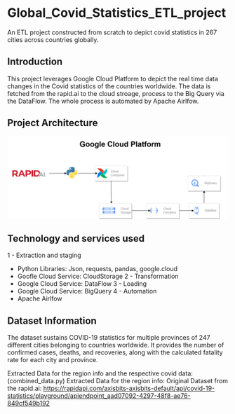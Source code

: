 # Global_Covid_Statistics_ETL_project
An ETL project constructed from scratch to depict covid statistics in 267 cities across countries globally.

## Introduction
This project leverages Google Cloud Platform to depict the real time data changes in the Covid statistics of the countries worldwide. The data is fetched from the rapid.ai to the cloud stroage, process to the Big Query via the DataFlow. The whole process is automated by Apache Airlfow.

## Project Architecture
![Project Architecture](Architecture.png)

## Technology and services used
1 - Extraction and staging
- Python Libraries: Json, requests, pandas, google.cloud
- Goofle Cloud Service: CloudStorage
2 - Transformation
- Google Cloud Service: DataFlow
3 - Loading
- Google Cloud Service: BigQuery
4 - Automation
- Apache Airlfow

## Dataset Information
The dataset sustains COVID-19 statistics for multiple provinces of 247 different cities belonging to countries worldwide. It provides the number of confirmed cases, deaths, and recoveries, along with the calculated fatality rate for each city and province.

Extracted Data for the region info and the respective covid data: (combined_data.py)
Extracted Data for the region info: 
Original Dataset from the rapid.ai: https://rapidapi.com/axisbits-axisbits-default/api/covid-19-statistics/playground/apiendpoint_aad07092-4297-48f8-ae76-849cf549b192

 
